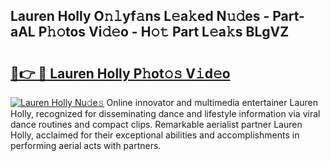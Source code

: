 ## Lauren Holly O𝚗𝚕yf𝚊ns L𝚎a𝚔ed N𝚞𝚍es - Part-aAL P𝚑𝚘tos Vi𝚍𝚎o - H𝚘𝚝 Part L𝚎a𝚔s BLgVZ

# <h2><a href="http://kf1nqbo.oniu.top/?m=Lauren+Holly">🔗👉 🔴 Lauren Holly P𝚑ot𝚘𝚜 V𝚒d𝚎o</a></h2>

[![Lauren Holly Nu𝚍e𝚜](https://i.imgur.com/0qMVB7G.gif)](http://kf1nqbo.oniu.top/?m=Lauren+Holly)
Online innovator and multimedia entertainer Lauren Holly, recognized for disseminating dance and lifestyle information via viral dance routines and compact clips. Remarkable aerialist partner Lauren Holly, acclaimed for their exceptional abilities and accomplishments in performing aerial acts with partners.  
